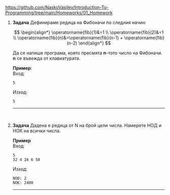 https://github.com/NaskoVasilev/Introduction-To-Programming/tree/main/Homeworks/01_Homework

1. **Задача** Дефинираме редица на Фибоначи по следния начин:

	$$
	\begin{align*}
	\operatorname{fib}(1)&=1 \\
	\operatorname{fib}(2)&=1 \\
	\operatorname{fib}(n)&=\operatorname{fib}(n-1) + \operatorname{fib}(n-2)
	\end{align*}
	$$

	Да се напише програма, която пресмята **n**-тото число на Фибоначи. **n** се въвежда от клавиатурата.

	**Пример**:<br>
	Вход:
    ```text
	5
	```
	Изход:
	```text
	5
	```
	---

<br>

2. **Задача**  Дадена е редица от N на брой цели числа. Намерете НОД и НОК на всички числа.

	**Пример**<br>
	Вход:
	```text
	5
	32 4 16 6 50
	```
	Изход:
	```text
	NOD: 2
	NOK: 2400
	```
	---

<br>

